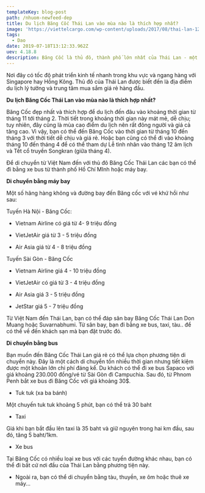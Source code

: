 ```yaml
---
templateKey: blog-post
path: /nhuom-newfeed-dep
title: Du lịch Băng Cốc Thái Lan vào mùa nào là thích hợp nhất?
image: 'https://viettelcargo.com/wp-content/uploads/2017/08/thai-lan-1280x720.jpg' 
tags:
  - Dao
date: 2019-07-18T13:12:33.962Z
uev: 4.18.8
description: Băng Cốc là thủ đô, thành phố lớn nhất của Thái Lan - một nước thuộc khu vực Đông Nam Á, nằm ở hữu ngạn sông Phraya.  
---
```

Nơi đây có tốc độ phát triển kinh tế nhanh trong khu vực và ngang hàng với Singapore hay Hồng Kông. Thủ đô của Thái Lan được biết đến là địa điểm du lịch lý tưởng và trung tâm mua sắm giá rẻ hàng đầu.

 **Du lịch Băng Cốc Thái Lan vào mùa nào là thích hợp nhất?**

Băng Cốc đẹp nhất và thích hợp để du lịch đến đâu vào khoảng thời gian từ tháng 11 tới tháng 2. Thời tiết trong khoảng thời gian này mát mẻ, dễ chịu; tuy nhiên, đây cũng là mùa cao điểm du lịch nên rất đông người và giá cả tăng cao.
Vì vậy, bạn có thể đến Băng Cốc vào thời gian từ tháng 10 đến tháng 3 với thời tiết dễ chịu và giá rẻ. Hoặc bạn cũng có thể đi vào khoảng tháng 10 đến tháng 4 để có thể tham dự Lễ tình nhân vào tháng 12 âm lịch và Tết cổ truyền Songkran (giữa tháng 4).


Để di chuyển từ Việt Nam đến với thủ đô Băng Cốc Thái Lan các bạn có thể đi bằng xe bus từ thành phố Hồ Chí MInh hoặc máy bay.

**Di chuyển bằng máy bay**

Một số hãng hàng không và đường bay đến Băng cốc với vé khứ hồi như sau:

Tuyến Hà Nội - Băng Cốc:

- Vietnam Airline có giá từ 4- 9 triệu đồng

- VietJetAir giá từ 3 - 5 triệu đồng

- Air Asia giá từ 4 - 8 triệu đồng

Tuyến Sài Gòn - Băng Cốc

- Vietnam Airline giá 4 - 10 triệu đồng

- VietJetAir có giá từ 3 - 4 triệu đồng

- Air Asia giá 3 - 5 triệu đồng

- JetStar giá 5 - 7 triệu đồng

Từ Việt Nam đến Thái Lan, bạn có thể đáp sân bay Băng Cốc Thái Lan Don Muang hoặc Suvarnabhumi. Từ sân bay, bạn đi bằng xe bus, taxi, tàu.. để có thể về đến khách sạn mà bạn đặt trước đó.

**Di chuyển bằng bus**

Bạn muốn đến Băng Cốc Thái Lan giá rẻ có thể lựa chọn phương tiện di chuyển này. Đây là một cách di chuyển tốn nhiều thời gian nhưng tiết kiệm được một khoản lớn chi phí đáng kể. Du khách có thể đi xe bus Sapaco với giá khoảng 230.000 đồng/vé từ Sài Gòn đi Campuchia. Sau đó, từ Phnom Penh bắt xe bus đi Băng Cốc với giá khoảng 30$.

- Tuk tuk (xa ba bánh)

Một chuyến tuk tuk khoảng 5 phút, bạn có thể trả 30 baht

- Taxi

Giá khi bạn bắt đầu lên taxi là 35 baht và giữ nguyên trong hai km đầu, sau đó, tăng 5 baht/1km.

- Xe bus

Tại Băng Cốc có nhiều loại xe bus với các tuyến đường khác nhau, bạn có thể đi bất cứ nơi đầu của Thái Lan bằng phương tiện này.

- Ngoài ra, bạn có thể di chuyển bằng tàu, thuyền, xe ôm hoặc thuê xe máy...